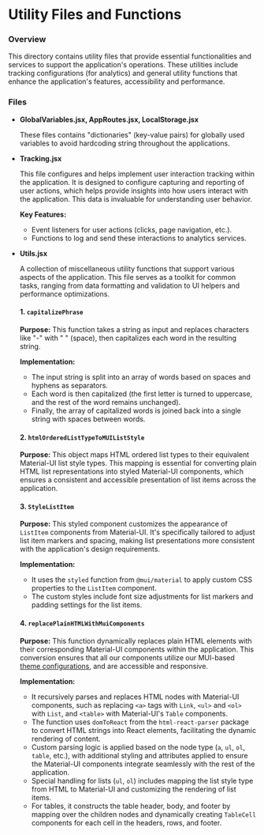 # Utility Files and Functions

### Overview

This directory contains utility files that provide essential functionalities and services to support the application's operations. These utilities include tracking configurations (for analytics) and general utility functions that enhance the application's features, accessibility and performance.

### Files

- **GlobalVariables.jsx, AppRoutes.jsx, LocalStorage.jsx**
  
	These files contains "dictionaries" (key-value pairs) for globally used variables to avoid hardcoding string throughout the applications.

- **Tracking.jsx**

  This file configures and helps implement user interaction tracking within the application. It is designed to configure capturing and reporting of user actions, which helps provide insights into how users interact with the application. This data is invaluable for understanding user behavior.

  **Key Features:**
  - Event listeners for user actions (clicks, page navigation, etc.).
  - Functions to log and send these interactions to analytics services.

- **Utils.jsx**

  A collection of miscellaneous utility functions that support various aspects of the application. This file serves as a toolkit for common tasks, ranging from data formatting and validation to UI helpers and performance optimizations.

	#### 1. `capitalizePhrase`

	**Purpose:** This function takes a string as input and replaces characters like "-" with " " (space), then capitalizes each word in the resulting string.

	**Implementation:**
	- The input string is split into an array of words based on spaces and hyphens as separators.
	- Each word is then capitalized (the first letter is turned to uppercase, and the rest of the word remains unchanged).
	- Finally, the array of capitalized words is joined back into a single string with spaces between words.

	#### 2. `htmlOrderedListTypeToMUIListStyle`

	**Purpose:** This object maps HTML ordered list types to their equivalent Material-UI list style types. This mapping is essential for converting plain HTML list representations into styled Material-UI components, which ensures a consistent and accessible presentation of list items across the application.

	#### 3. `StyleListItem`

	**Purpose:** This styled component customizes the appearance of `ListItem` components from Material-UI. It's specifically tailored to adjust list item markers and spacing, making list presentations more consistent with the application's design requirements.

	**Implementation:**
	- It uses the `styled` function from `@mui/material` to apply custom CSS properties to the `ListItem` component.
	- The custom styles include font size adjustments for list markers and padding settings for the list items.

	#### 4. `replacePlainHTMLWithMuiComponents`

	**Purpose:** This function dynamically replaces plain HTML elements with their corresponding Material-UI components within the application. This conversion ensures that all our components utilize our MUI-based [theme configurations](../Themes/README.md), and are accessible and responsive.

	**Implementation:**
	- It recursively parses and replaces HTML nodes with Material-UI components, such as replacing `<a>` tags with `Link`, `<ul>` and `<ol>` with `List`, and `<table>` with Material-UI's `Table` components.
	- The function uses `domToReact` from the `html-react-parser` package to convert HTML strings into React elements, facilitating the dynamic rendering of content.
	- Custom parsing logic is applied based on the node type (`a`, `ul`, `ol`, `table`, etc.), with additional styling and attributes applied to ensure the Material-UI components integrate seamlessly with the rest of the application.
	- Special handling for lists (`ul`, `ol`) includes mapping the list style type from HTML to Material-UI and customizing the rendering of list items.
	- For tables, it constructs the table header, body, and footer by mapping over the children nodes and dynamically creating `TableCell` components for each cell in the headers, rows, and footer.